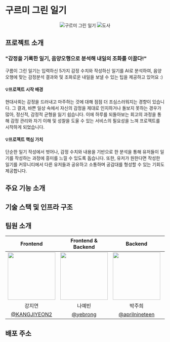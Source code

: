 # 구르미 그린 일기
<div align="center">

![구르미 그린 일기](https://github.com/user-attachments/assets/1b292f65-899f-4c42-b78b-a023a78c39e1)
![도사](https://github.com/user-attachments/assets/02d49660-3e8f-4f74-aff7-6fb80de7488a)
</div>

## 프로젝트 소개
### "감정을 기록한 일기, 음양오행으로 분석해 내일의 조화를 이끌다!"
구름이 그린 일기는 입력하신 5가지 감정 수치와 작성하신 일기를 AI로 분석하여,
음양오행에 맞는 감정분석 결과와 및 조화로운 내일을 보낼 수 있는 팁을 제공하고 있어요 :)

#### 💡프로젝트 시작 배경
현대사회는 감정을 드러내고 마주하는 것에 대해 점점 더 조심스러워지는 경향이 있습니다.
그 결과, 바쁜 일상 속에서 자신의 감정을 제대로 인지하거나 돌보지 못하는 경우가 많아, 정신적, 감정적 균형을 잃기 쉽습니다. 
이에 하루를 되돌아보는 회고의 과정을 통해 감정 관리와 자기 이해 및 성찰을 도울 수 있는 서비스의 필요성을 느껴 프로젝트를 시작하게 되었습니다.

#### 💡프로젝트 핵심 가치
단순한 일기 작성에서 벗어나, 감정 수치와 내용을 기반으로 한 분석을 통해 유저들이 일기를 작성하는 과정에 흥미를 느낄 수 있도록 돕습니다. 
또한, 유저가 원한다면 작성한 일기를 커뮤니티에서 다른 유저들과 공유하고 소통하며 공감대를 형성할 수 있는 기회도 제공합니다.

## 주요 기능 소개

## 기술 스택 및 인프라 구조

## 팀원 소개
|Frontend|Frontend & Backend|Backend|Backend|
|:-:|:-:|:-:|:-:|
|<img src="https://avatars.githubusercontent.com/u/127065529?v=4" width="150" height="150"/>|<img src="https://avatars.githubusercontent.com/u/154613879?v=4" width="150" height="150"/>|<img src="https://avatars.githubusercontent.com/u/154617066?v=4" width="150" height="150"/>|<img src="https://avatars.githubusercontent.com/u/120218763?v=4" width="150" height="150"/>|
|강지연|나예빈|박주희|임지현|
|[@KANGJIYEON2](https://github.com/KANGJIYEON2)|[@yebrong](https://github.com/yebrong)|[@aprilnineteen](https://github.com/aprilnineteen)|[@Jiihyun](https://github.com/Jiihyun)|



## 배포 주소

